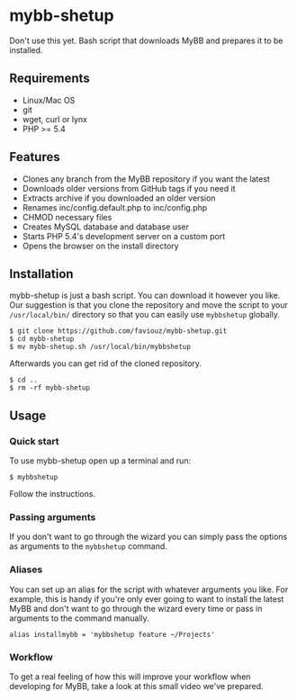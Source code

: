 # mybb-shetup

Don't use this yet. Bash script that downloads MyBB and prepares it to be installed.

## Requirements

- Linux/Mac OS
- git
- wget, curl or lynx
- PHP >= 5.4

## Features

- Clones any branch from the MyBB repository if you want the latest
- Downloads older versions from GitHub tags if you need it
- Extracts archive if you downloaded an older version
- Renames inc/config.default.php to inc/config.php
- CHMOD necessary files
- Creates MySQL database and database user
- Starts PHP 5.4's development server on a custom port
- Opens the browser on the install directory

## Installation

mybb-shetup is just a bash script. You can download it however you like. Our suggestion is that you clone the repository and move the script to your `/usr/local/bin/` directory so that you can easily use `mybbshetup` globally.

	$ git clone https://github.com/faviouz/mybb-shetup.git
	$ cd mybb-shetup
	$ mv mybb-shetup.sh /usr/local/bin/mybbshetup

Afterwards you can get rid of the cloned repository.

	$ cd ..
	$ rm -rf mybb-shetup

## Usage

### Quick start

To use mybb-shetup open up a terminal and run:

	$ mybbshetup

Follow the instructions.

### Passing arguments

If you don't want to go through the wizard you can simply pass the options as arguments to the `mybbshetup` command.

### Aliases

You can set up an alias for the script with whatever arguments you like. For example, this is handy if you're only ever going to want to install the latest MyBB and don't want to go through the wizard every time or pass in arguments to the command manually.

	alias installmybb = 'mybbshetup feature ~/Projects'

### Workflow

To get a real feeling of how this will improve your workflow when developing for MyBB, take a look at this small video we've prepared.
